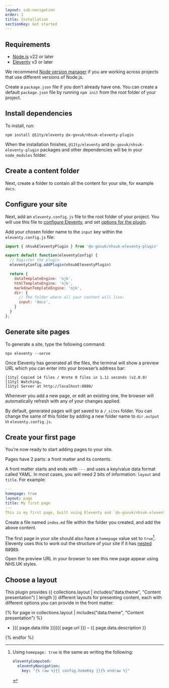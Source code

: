 ```yaml
---
layout: sub-navigation
order: 1
title: Installation
sectionKey: Get started
---
```


## Requirements

- [Node.js](https://nodejs.org) v22 or later
- [Eleventy](https://www.11ty.dev) v3 or later

We recommend [Node version manager](https://github.com/nvm-sh/nvm) if you are working across projects that use different versions of Node.js.

Create a `package.json` file if you don’t already have one. You can create a default `package.json` file by running `npm init` from the root folder of your project.

## Install dependencies

To install, run:

```shell
npm install @11ty/eleventy @x-govuk/nhsuk-eleventy-plugin
```

When the installation finishes, `@11ty/eleventy` and `@x-govuk/nhsuk-eleventy-plugin` packages and other dependencies will be in your `node_modules` folder.

## Create a content folder

Next, create a folder to contain all the content for your site, for example `docs`.

## Configure your site

Next, add an `eleventy.config.js` file to the root folder of your project. You will use this file to [configure Eleventy](https://www.11ty.dev/docs/config/), and set [options for the plugin](/options).

Add your chosen folder name to the `input` key within the `eleventy.config.js` file:

```js
import { nhsukEleventyPlugin } from '@x-govuk/nhsuk-eleventy-plugin'

export default function(eleventyConfig) {
  // Register the plugin
  eleventyConfig.addPlugin(nhsukEleventyPlugin)

  return {
    dataTemplateEngine: 'njk',
    htmlTemplateEngine: 'njk',
    markdownTemplateEngine: 'njk',
    dir: {
      // The folder where all your content will live:
      input: 'docs',
    }
  }
};
```

## Generate site pages

To generate a site, type the following command:

```shell
npx eleventy --serve
```

Once Eleventy has generated all the files, the terminal will show a preview URL which you can enter into your browser’s address bar:

```shell
[11ty] Copied 14 files / Wrote 0 files in 1.11 seconds (v2.0.0)
[11ty] Watching…
[11ty] Server at http://localhost:8080/
```

Whenever you add a new page, or edit an existing one, the browser will automatically refresh with any of your changes applied.

By default, generated pages will get saved to a `/_sites` folder. You can change the same of this folder by adding a new folder name to `dir.output` in `eleventy.config.js`.

## Create your first page

You’re now ready to start adding pages to your site.

Pages have 2 parts: a front matter and its contents.

A front matter starts and ends with `---` and uses a key/value data format called YAML. In most cases, you will need 2 bits of information: `layout` and `title`. For example:

```yaml
---
homepage: true
layout: page
title: My first page
---
This is my first page, built using Eleventy and `@x-govuk/nhsuk-eleventy-plugin`.
```

Create a file named `index.md` file within the folder you created, and add the above content.

The first page in your site should also have a `homepage` value set to `true`[^1]. Eleventy uses this to work out the structure of your site if it has [nested pages](https://www.11ty.dev/docs/plugins/navigation/).

[^1]: Using `homepage: true` is the same as writing the following:

    ```yaml
    eleventyComputed:
      eleventyNavigation:
        key: "{% raw %}{{ config.homeKey }}{% endraw %}"
    ```

Open the preview URL in your browser to see this new page appear using NHS.UK styles.

## Choose a layout

This plugin provides {{ collections.layout | includes("data.theme", "Content presentation") | length }} different layouts for presenting content, each with different options you can provide in the front matter:

{% for page in collections.layout | includes("data.theme", "Content presentation") %}

- [{{ page.data.title }}]({{ page.url }}) – {{ page.data.description }}

{% endfor %}
